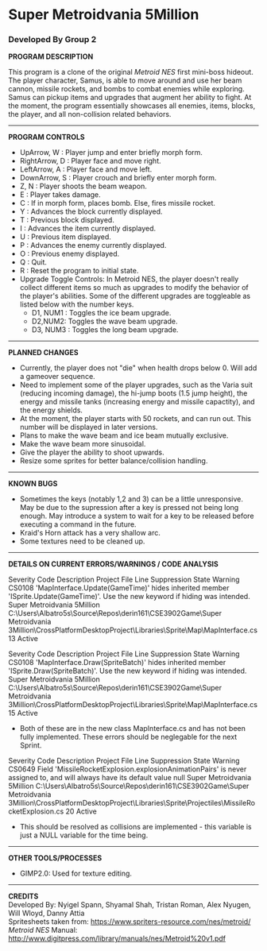 # Super Metroidvania 5Million
### Developed By Group 2

**PROGRAM DESCRIPTION**

This program is a clone of the original *Metroid NES* first mini-boss hideout. The player character, Samus, is able to move around and use her beam cannon, missile rockets, and bombs to combat enemies while exploring. Samus can pickup items and upgrades that augment her ability to fight. At the moment, the program essentially showcases all enemies, items, blocks, the player, and all non-collision related behaviors.

___
**PROGRAM CONTROLS**

* UpArrow, W : Player jump and enter briefly morph form.
* RightArrow, D : Player face and move right.
* LeftArrow, A : Player face and move left.
* DownArrow, S : Player crouch and briefly enter morph form.
* Z, N : Player shoots the beam weapon.
* E : Player takes damage.
* C : If in morph form, places bomb. Else, fires missile rocket.
* Y : Advances the block currently displayed.
* T : Previous block displayed.
* I : Advances the item currently displayed.
* U : Previous item displayed.
* P : Advances the enemy currently displayed.
* O : Previous enemy displayed.
* Q : Quit.
* R : Reset the program to initial state.
* Upgrade Toggle Controls: In Metroid NES, the player doesn't really collect different items so much as upgrades to modify the behavior of the player's abilities. Some of the different upgrades are toggleable as listed below with the number keys.
  * D1, NUM1 : Toggles the ice beam upgrade.
  * D2,NUM2: Toggles the wave beam upgrade.
  * D3, NUM3 : Toggles the long beam upgrade.

___
**PLANNED CHANGES**

* Currently, the player does not "die" when health drops below 0. Will add a gameover sequence.
* Need to implement some of the player upgrades, such as the Varia suit (reducing incoming damage), the hi-jump boots (1.5 jump height), the energy and missile tanks (increasing energy and missile capactity), and the energy shields.
* At the moment, the player starts with 50 rockets, and can run out. This number will be displayed in later versions.
* Plans to make the wave beam and ice beam mutually exclusive.
* Make the wave beam more sinusoidal.
* Give the player the ability to shoot upwards.
* Resize some sprites for better balance/collision handling.

___
**KNOWN BUGS**

* Sometimes the keys (notably 1,2 and 3) can be a little unresponsive. May be due to the supression after a key is pressed not being long enough. May introduce a system to wait for a key to be released before executing a command in the future.
* Kraid's Horn attack has a very shallow arc.
* Some textures need to be cleaned up.

___
**DETAILS ON CURRENT ERRORS/WARNINGS / CODE ANALYSIS**

Severity	Code	Description	Project	File	Line	Suppression State
Warning	CS0108	'MapInterface.Update(GameTime)' hides inherited member 'ISprite.Update(GameTime)'. Use the new keyword if hiding was intended.	Super Metroidvania 5Million	C:\Users\Albatro5s\Source\Repos\derin161\CSE3902Game\Super Metroidvania 3Million\CrossPlatformDesktopProject\Libraries\Sprite\Map\MapInterface.cs	13	Active

Severity	Code	Description	Project	File	Line	Suppression State
Warning	CS0108	'MapInterface.Draw(SpriteBatch)' hides inherited member 'ISprite.Draw(SpriteBatch)'. Use the new keyword if hiding was intended.	Super Metroidvania 5Million	C:\Users\Albatro5s\Source\Repos\derin161\CSE3902Game\Super Metroidvania 3Million\CrossPlatformDesktopProject\Libraries\Sprite\Map\MapInterface.cs	15	Active

* Both of these are in the new class MapInterface.cs and has not been fully implemented. These errors should be neglegable for the next Sprint.

Severity	Code	Description	Project	File	Line	Suppression State
Warning	CS0649	Field 'MissileRocketExplosion.explosionAnimationPairs' is never assigned to, and will always have its default value null	Super Metroidvania 5Million	C:\Users\Albatro5s\Source\Repos\derin161\CSE3902Game\Super Metroidvania 3Million\CrossPlatformDesktopProject\Libraries\Sprite\Projectiles\MissileRocketExplosion.cs	20	Active

* This should be resolved as collisions are implemented - this variable is just a NULL variable for the time being.

___
**OTHER TOOLS/PROCESSES**

* GIMP2.0: Used for texture editing. 

___
**CREDITS**  
Developed By: Nyigel Spann, Shyamal Shah, Tristan Roman, Alex Nyugen, Will Wloyd, Danny Attia  
Spritesheets taken from: https://www.spriters-resource.com/nes/metroid/  
*Metroid NES* Manual: http://www.digitpress.com/library/manuals/nes/Metroid%20v1.pdf  

